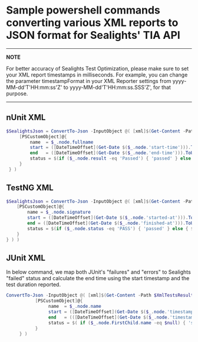 # Sample powershell commands converting various XML reports to JSON format for Sealights' TIA API

---
**NOTE**

For better accuracy of Sealights Test Optimization, please make sure to set your XML report timestamps in milliseconds. 
For example, you can change the parameter timestampFormat in your XML Reporter settings from yyyy-MM-dd'T'HH:mm:ss'Z' to yyyy-MM-dd'T'HH:mm:ss.SSS'Z', for that purpose.

---

## nUnit XML 
```powershell
$SealightsJson = ConvertTo-Json -InputObject @( [xml]$(Get-Content -Path $XmlTestsResultsFile) | Select-Xml -XPath "//test-case" | foreach {
     [PSCustomObject]@{
         name  = $_.node.fullname
		 start = ([DateTimeOffset](Get-Date $($_.node.'start-time'))).ToUnixTimeMilliseconds()
		 end   = ([DateTimeOffset](Get-Date $($_.node.'end-time'))).ToUnixTimeMilliseconds()
		 status = $(if ($_.node.result -eq 'Passed') { 'passed' } else { $(if ($_.node.result -eq 'Skipped') { 'skipped' } else { 'failed' }) })
     }
 } )
 ```
 
## TestNG XML 
```powershell
$SealightsJson = ConvertTo-Json -InputObject @( [xml]$(Get-Content -Path $XmlTestsResultsFile) | Select-Xml -XPath "//test-method" |foreach {
    [PSCustomObject]@{
        name = $_.node.signature
		start = ([DateTimeOffset](Get-Date $($_.node.'started-at'))).ToUnixTimeMilliseconds()
		end = ([DateTimeOffset](Get-Date $($_.node.'finished-at'))).ToUnixTimeMilliseconds()
		status = $(if ($_.node.status -eq 'PASS') { 'passed' } else { $(if ($_.node.status -eq 'FAIL') { 'failed' } else { 'skipped' }) })
    }
} ) )
 ```

## JUnit XML 
In below command, we map both JUnit's "failures" and "errors" to Sealights "failed" status and calculate the end time using the start timestamp and the test duration reported.
```powershell
ConvertTo-Json -InputObject @( [xml]$(Get-Content -Path $XmlTestsResultsFile) | Select-Xml -XPath "//testcase" | foreach {
           [PSCustomObject]@{
                name  = $_.node.name
                start = ([DateTimeOffset](Get-Date $($_.node.'timestamp'))).ToUnixTimeMilliseconds()
                end   = (([DateTimeOffset](Get-Date $($_.node.'timestamp'))).AddSeconds([double] $_.node.'time')).ToUnixTimeMilliseconds()
                status = $( if ($_.node.FirstChild.name -eq $null) { 'success' } else {  $(if ($_.node.FirstChild.name -eq 'skipped') { 'skipped' } else { 'failure' })  })
           }
     } )
 ```
